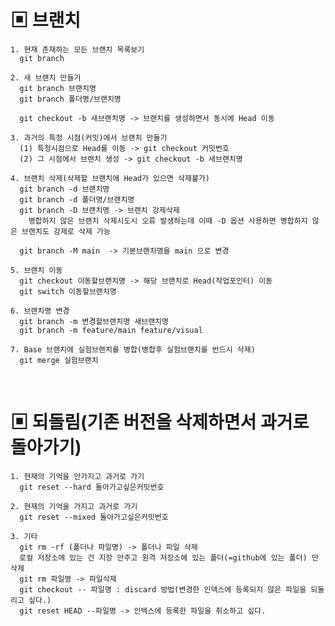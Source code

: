# ▣ 브랜치

    1. 현재 존재하는 모든 브랜치 목록보기
      git branch

    2. 새 브랜치 만들기
      git branch 브랜치명
      git branch 폴더명/브랜치명

      git checkout -b 새브랜치명 -> 브랜치를 생성하면서 동시에 Head 이동

    3. 과거의 특정 시점(커밋)에서 브랜치 만들기
      (1) 특정시점으로 Head를 이동 -> git checkout 커밋번호
      (2) 그 시점에서 브랜치 생성 -> git checkout -b 새브랜치명

    4. 브랜치 삭제(삭제할 브랜치에 Head가 있으면 삭제불가)
      git branch -d 브랜치명
      git branch -d 폴더명/브랜치명
      git branch -D 브랜치명 -> 브랜치 강제삭제
        병합하지 않은 브랜치 삭제시도시 오류 발생하는데 이때 -D 옵션 사용하면 병합하지 않은 브랜치도 강제로 삭제 가능

      git branch -M main  -> 기본브랜치명을 main 으로 변경

    5. 브랜치 이동
      git checkout 이동할브랜치명 -> 해당 브랜치로 Head(작업포인터) 이동
      git switch 이동할브랜치명

    6. 브랜치명 변경
      git branch -m 변경할브랜치명 새브랜치명
      git branch -m feature/main feature/visual

    7. Base 브랜치에 실험브랜치를 병합(병합후 실험브랜치를 반드시 삭제)
      git merge 실험브랜치

<br />

# ▣ 되돌림(기존 버전을 삭제하면서 과거로 돌아가기)

    1. 현재의 기억을 안가지고 과거로 가기
      git reset --hard 돌아가고싶은커밋번호

    2. 현재의 기억을 가지고 과거로 가기
      git reset --mixed 돌아가고싶은커밋번호

    3. 기타
      git rm -rf (폴더나 파일명) -> 폴더나 파일 삭제
      로컬 저장소에 있는 건 지장 안주고 원격 저장소에 있는 폴더(=github에 있는 폴더) 만 삭제
      git rm 파일명 -> 파일삭제
      git checkout -- 파일명 : discard 방법(변경한 인덱스에 등록되지 않은 파일을 되돌리고 싶다.)
      git reset HEAD --파일명 -> 인텍스에 등록한 파일을 취소하고 싶다.
